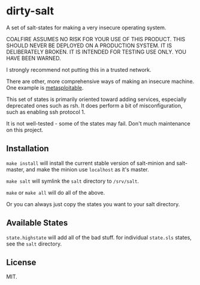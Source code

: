 # dirty-salt

A set of salt-states for making a very insecure operating system.

COALFIRE ASSUMES NO RISK FOR YOUR USE OF THIS PRODUCT.
THIS SHOULD NEVER BE DEPLOYED ON A PRODUCTION SYSTEM. 
IT IS DELIBERATELY BROKEN.
IT IS INTENDED FOR TESTING USE ONLY.
YOU HAVE BEEN WARNED.

I strongly recommend not putting this in a trusted network.

There are other, more comprehensive ways of making an insecure machine.
One example is 
[metasploitable](https://information.rapid7.com/metasploitable-download.html).

This set of states is primarily oriented toward adding services,
especially deprecated ones such as rsh.
It does perform a bit of misconfiguration,
such as enabling ssh protocol 1.

It is not well-tested - some of the states may fail.
Don't much maintenance on this project.

## Installation

`make install` will install the current stable version of salt-minion and
salt-master,
and make the minion use `localhost` as it's master.

`make salt` will symlink the `salt` directory to `/srv/salt`.

`make` or `make all` will do all of the above.

Or you can always just copy the states you want to your salt directory.

## Available States

`state.highstate` will add all of the bad stuff.
for individual `state.sls` states, see the `salt` directory.

## License
MIT.


